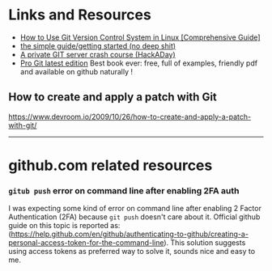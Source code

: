 # Links and Resources
- [How to Use Git Version Control System in Linux [Comprehensive Guide]](https://www.tecmint.com/use-git-version-control-system-in-linux/)
- [the simple guide/getting started (no deep shit)](http://rogerdudler.github.io/git-guide/)
- [A private GIT server crash course (HackADay)](https://hackaday.com/2018/06/27/keep-it-close-a-private-git-server-crash-course/)
- [Pro Git latest edition](https://github.com/progit) Best book ever: free, full of examples, friendly pdf and available on github naturally !

## How to create and apply a patch with Git
https://www.devroom.io/2009/10/26/how-to-create-and-apply-a-patch-with-git/

---

# github.com related resources
### `gitub push` error on command line after enabling 2FA auth
I was expecting some kind of error on command line after enabling 2 Factor Authentication (2FA) because `git push` doesn't care about it. Official github guide on this topic is reported as:
(https://help.github.com/en/github/authenticating-to-github/creating-a-personal-access-token-for-the-command-line).
This solution suggests using access tokens as preferred way to solve it, sounds nice and easy to me.
